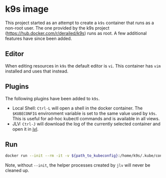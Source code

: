 # k9s image

This project started as an attempt to create a `k9s` container that runs as a
non-root user. The one provided by the k9s project
(https://hub.docker.com/r/derailed/k9s) runs as root. A few additional features
have since been added.

## Editor

When editing resources in `k9s` the default editor is `vi`. This container
has `vim` installed and uses that instead.

## Plugins

The following plugins have been added to `k9s`.

* Local Shell: `Ctrl-L` will open a shell in the docker container. The
  `$KUBECONFIG` environment variable is set to the same value used by `k9s`.
  This is useful for ad-hoc kubectl commands and is available in all views.
* JLV: `Ctrl-J` will download the log of the currently selected container and
  open it in [jvl](http://github.com/mrxk/jvl).
  
## Run

```bash
docker run --init --rm -it -v ${path_to_kubeconfig}:/home/k9s/.kube/config ghcr.io/mrxk/k9s-non-root:main
```

Note, without `--init`, the helper processes created by `jlv` will never be
cleaned up.
